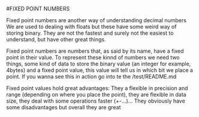 #FIXED POINT NUMBERS

Fixed point numbers are another way of understanding decimal numbers
We are used to dealing with floats but these have some weird way of storing binary. They are not the fastest and surely not the easiest to understand, but have other great things.

Fixed point numbers are numbers that, as said by its name, have a fixed point in their value. 
To represent these kinnd of numbers we need two things, some kind of data to store the binary value (an integer for example, 4bytes) and a fixed point value, this value will tell us in which bit we place a point.
If you wanna see this in action go into te the /test/README.md

Fixed point values hold great advantages: They a flexible in precision and range (depending on where you place the point), they are flexible in data size, they deal with some operations faster (+-...)...
They obviously have some disadvantages but overall they are great
